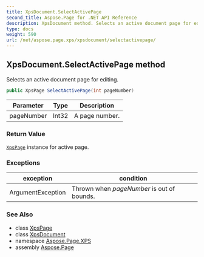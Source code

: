 ```yaml
---
title: XpsDocument.SelectActivePage
second_title: Aspose.Page for .NET API Reference
description: XpsDocument method. Selects an active document page for editing
type: docs
weight: 590
url: /net/aspose.page.xps/xpsdocument/selectactivepage/
---
```

## XpsDocument.SelectActivePage method

Selects an active document page for editing.

```csharp
public XpsPage SelectActivePage(int pageNumber)
```

| Parameter | Type | Description |
| --- | --- | --- |
| pageNumber | Int32 | A page number. |

### Return Value

[`XpsPage`](../../../aspose.page.xps.xpsmodel/xpspage/) instance for active page.

### Exceptions

| exception | condition |
| --- | --- |
| ArgumentException | Thrown when *pageNumber* is out of bounds. |

### See Also

* class [XpsPage](../../../aspose.page.xps.xpsmodel/xpspage/)
* class [XpsDocument](../)
* namespace [Aspose.Page.XPS](../../xpsdocument/)
* assembly [Aspose.Page](../../../)


